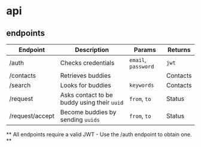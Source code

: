 # api

## endpoints

| Endpoint | Description | Params | Returns |
| - | - | -| - |
| /auth | Checks credentials | `email`, `password` | `jwt` |
| /contacts | Retrieves buddies |  | Contacts |
| /search | Looks for buddies | `keywords` | Contacts |
| /request | Asks contact to be buddy using their `uuid` | `from`, `to` | Status |
| /request/accept | Become buddies by sending `uuids` | `from`, `to` | Status |

** All endpoints require a valid JWT - Use the /auth endpoint to obtain one. **
